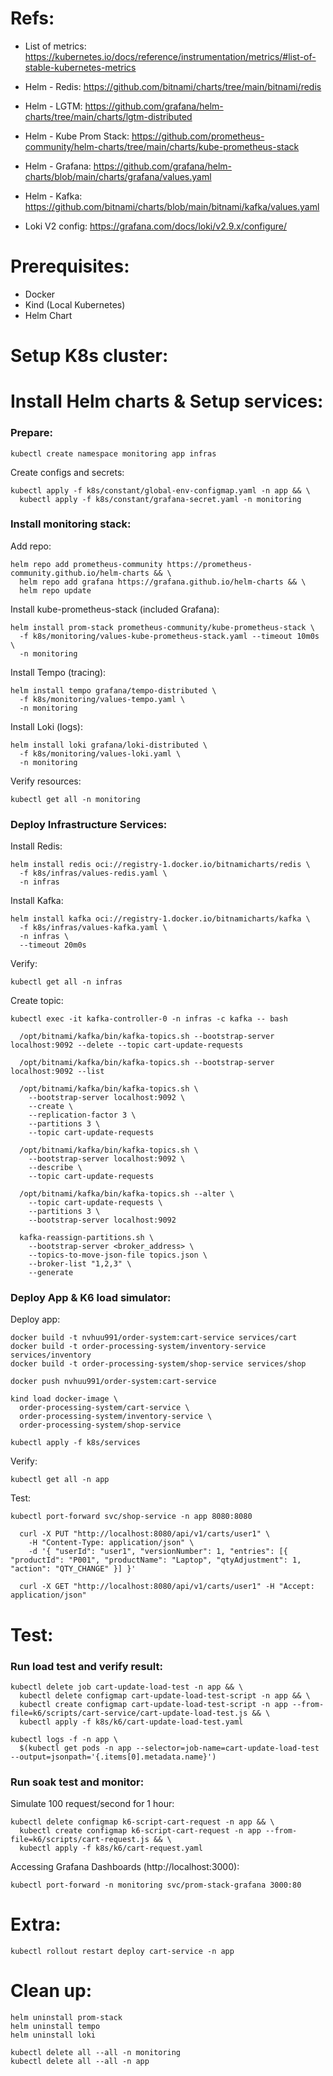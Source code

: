 # Refs:

* List of metrics: https://kubernetes.io/docs/reference/instrumentation/metrics/#list-of-stable-kubernetes-metrics
* Helm - Redis: https://github.com/bitnami/charts/tree/main/bitnami/redis
* Helm - LGTM: https://github.com/grafana/helm-charts/tree/main/charts/lgtm-distributed
* Helm - Kube Prom Stack: https://github.com/prometheus-community/helm-charts/tree/main/charts/kube-prometheus-stack
* Helm - Grafana: https://github.com/grafana/helm-charts/blob/main/charts/grafana/values.yaml
* Helm - Kafka: https://github.com/bitnami/charts/blob/main/bitnami/kafka/values.yaml

* Loki V2 config: https://grafana.com/docs/loki/v2.9.x/configure/

# Prerequisites:

* Docker
* Kind (Local Kubernetes)
* Helm Chart

# Setup K8s cluster:

# Install Helm charts & Setup services:

### Prepare:

    kubectl create namespace monitoring app infras 

  Create configs and secrets:

    kubectl apply -f k8s/constant/global-env-configmap.yaml -n app && \
      kubectl apply -f k8s/constant/grafana-secret.yaml -n monitoring

### Install monitoring stack:

  Add repo:

    helm repo add prometheus-community https://prometheus-community.github.io/helm-charts && \
      helm repo add grafana https://grafana.github.io/helm-charts && \
      helm repo update

  Install kube-prometheus-stack (included Grafana):
    
    helm install prom-stack prometheus-community/kube-prometheus-stack \
      -f k8s/monitoring/values-kube-prometheus-stack.yaml --timeout 10m0s \
      -n monitoring

  Install Tempo (tracing):

    helm install tempo grafana/tempo-distributed \
      -f k8s/monitoring/values-tempo.yaml \
      -n monitoring

  Install Loki (logs):

    helm install loki grafana/loki-distributed \
      -f k8s/monitoring/values-loki.yaml \
      -n monitoring

  Verify resources:
  
    kubectl get all -n monitoring

### Deploy Infrastructure Services:

  Install Redis:
  
    helm install redis oci://registry-1.docker.io/bitnamicharts/redis \
      -f k8s/infras/values-redis.yaml \
      -n infras
  
  Install Kafka:
  
    helm install kafka oci://registry-1.docker.io/bitnamicharts/kafka \
      -f k8s/infras/values-kafka.yaml \
      -n infras \
      --timeout 20m0s

  Verify:
    
    kubectl get all -n infras
  
  Create topic:

    kubectl exec -it kafka-controller-0 -n infras -c kafka -- bash

      /opt/bitnami/kafka/bin/kafka-topics.sh --bootstrap-server localhost:9092 --delete --topic cart-update-requests

      /opt/bitnami/kafka/bin/kafka-topics.sh --bootstrap-server localhost:9092 --list

      /opt/bitnami/kafka/bin/kafka-topics.sh \
        --bootstrap-server localhost:9092 \
        --create \
        --replication-factor 3 \
        --partitions 3 \
        --topic cart-update-requests

      /opt/bitnami/kafka/bin/kafka-topics.sh \
        --bootstrap-server localhost:9092 \
        --describe \
        --topic cart-update-requests

      /opt/bitnami/kafka/bin/kafka-topics.sh --alter \
        --topic cart-update-requests \
        --partitions 3 \
        --bootstrap-server localhost:9092

      kafka-reassign-partitions.sh \
        --bootstrap-server <broker_address> \
        --topics-to-move-json-file topics.json \
        --broker-list "1,2,3" \
        --generate


### Deploy App & K6 load simulator:

  Deploy app:
    
    docker build -t nvhuu991/order-system:cart-service services/cart
    docker build -t order-processing-system/inventory-service services/inventory
    docker build -t order-processing-system/shop-service services/shop

    docker push nvhuu991/order-system:cart-service
    
    kind load docker-image \
      order-processing-system/cart-service \
      order-processing-system/inventory-service \
      order-processing-system/shop-service

    kubectl apply -f k8s/services

  Verify:
  
    kubectl get all -n app
  
  Test:
    
    kubectl port-forward svc/shop-service -n app 8080:8080

      curl -X PUT "http://localhost:8080/api/v1/carts/user1" \
        -H "Content-Type: application/json" \
        -d '{ "userId": "user1", "versionNumber": 1, "entries": [{ "productId": "P001", "productName": "Laptop", "qtyAdjustment": 1, "action": "QTY_CHANGE" }] }'
      
      curl -X GET "http://localhost:8080/api/v1/carts/user1" -H "Accept: application/json"

# Test:

### Run load test and verify result:

    kubectl delete job cart-update-load-test -n app && \
      kubectl delete configmap cart-update-load-test-script -n app && \
      kubectl create configmap cart-update-load-test-script -n app --from-file=k6/scripts/cart-service/cart-update-load-test.js && \
      kubectl apply -f k8s/k6/cart-update-load-test.yaml

    kubectl logs -f -n app \
      $(kubectl get pods -n app --selector=job-name=cart-update-load-test --output=jsonpath='{.items[0].metadata.name}')

### Run soak test and monitor:

  Simulate 100 request/second for 1 hour:

    kubectl delete configmap k6-script-cart-request -n app && \
      kubectl create configmap k6-script-cart-request -n app --from-file=k6/scripts/cart-request.js && \
      kubectl apply -f k8s/k6/cart-request.yaml

  Accessing Grafana Dashboards (http://localhost:3000):

    kubectl port-forward -n monitoring svc/prom-stack-grafana 3000:80

# Extra:

    kubectl rollout restart deploy cart-service -n app

# Clean up:

    helm uninstall prom-stack
    helm uninstall tempo
    helm uninstall loki
  
    kubectl delete all --all -n monitoring
    kubectl delete all --all -n app
